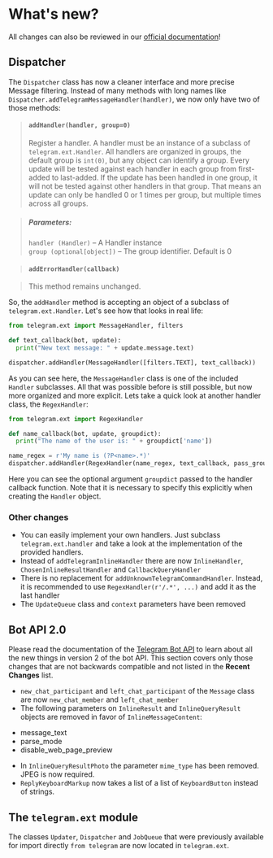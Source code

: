 # What's new?
All changes can also be reviewed in our [official documentation](http://pythonhosted.org/python-telegram-bot/py-modindex.html)!
## Dispatcher

The `Dispatcher` class has now a cleaner interface and more precise Message filtering. Instead of many methods with long names like `Dispatcher.addTelegramMessageHandler(handler)`, we now only have two of those methods:

> #### `addHandler(handler, group=0)`
> Register a handler. A handler must be an instance of a subclass of `telegram.ext.Handler`. All handlers are organized in groups, the default group is `int(0)`, but any object can identify a group. Every update will be tested against each handler in each group from first-added to last-added. If the update has been handled in one group, it will not be tested against other handlers in that group. That means an update can only be handled 0 or 1 times per group, but multiple times across all groups.

> ##### Parameters:
> `handler (Handler)` – A Handler instance  
> `group (optional[object])` – The group identifier. Default is 0

> #### `addErrorHandler(callback)`

> This method remains unchanged.

So, the `addHandler` method is accepting an object of a subclass of `telegram.ext.Handler`. Let's see how that looks in real life:

```python
from telegram.ext import MessageHandler, filters

def text_callback(bot, update):
  print("New text message: " + update.message.text)

dispatcher.addHandler(MessageHandler([filters.TEXT], text_callback))
```

As you can see here, the `MessageHandler` class is one of the included `Handler` subclasses. All that was possible before is still possible, but now more organized and more explicit. Lets take a quick look at another handler class, the `RegexHandler`:

```python
from telegram.ext import RegexHandler

def name_callback(bot, update, groupdict):
  print("The name of the user is: " + groupdict['name'])

name_regex = r'My name is (?P<name>.*)'
dispatcher.addHandler(RegexHandler(name_regex, text_callback, pass_groupdict=True))
```
Here you can see the optional argument `groupdict` passed to the handler callback function. Note that it is necessary to specify this explicitly when creating the `Handler` object.

### Other changes
* You can easily implement your own handlers. Just subclass `telegram.ext.handler` and take a look at the implementation of the provided handlers.
* Instead of `addTelegramInlineHandler` there are now `InlineHandler`, `ChosenInlineResultHandler` and `CallbackQueryHandler`
* There is no replacement for `addUnknownTelegramCommandHandler`. Instead, it is recommended to use `RegexHandler(r'/.*', ...)` and add it as the last handler
* The `UpdateQueue` class and `context` parameters have been removed

## Bot API 2.0

Please read the documentation of the [Telegram Bot API](https://core.telegram.org/bots/api#recent-changes) to learn about all the new things in version 2 of the bot API. This section covers only those changes that are not backwards compatible and not listed in the **Recent Changes** list.

* `new_chat_participant` and `left_chat_participant` of the `Message` class are now `new_chat_member` and `left_chat_member`
* The following parameters on `InlineResult` and `InlineQueryResult` objects are removed in favor of `InlineMessageContent`:
 - message_text
 - parse_mode
 - disable_web_page_preview
* In `InlineQueryResultPhoto` the parameter `mime_type` has been removed. JPEG is now required.
* `ReplyKeyboardMarkup` now takes a list of a list of `KeyboardButton` instead of strings.

## The `telegram.ext` module

The classes `Updater`, `Dispatcher` and `JobQueue` that were previously available for import directly `from telegram` are now located in `telegram.ext`.